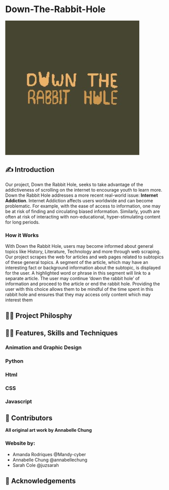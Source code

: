 # Down-The-Rabbit-Hole
![Down-The-Rabbit-Hole Logo](DowntheRabbitholelogo.jpg)

## ✍️ Introduction
Our project, Down the Rabbit Hole, seeks to take advantage of the addictiveness of scrolling on the internet to encourage youth to learn more. Down the Rabbit Hole addresses a more recent real-world issue: __Internet Addiction__. Internet Addiction affects users worldwide and can become problematic. For example, with the ease of access to information, one may be at risk of finding and circulating biased information. Similarly, youth are often at risk of interacting with non-educational, hyper-stimulating content for long periods. 
### How it Works
With Down the Rabbit Hole, users may become informed about general topics like History, Literature, Technology and more through web scraping. Our project scrapes the web for articles and web pages related to subtopics of these general topics. A segment of the article, which may have an interesting fact or background information about the subtopic, is displayed for the user. A highlighted word or phrase in this segment will link to a separate article. The user may continue ‘down the rabbit hole’ of information and proceed to the article or end the rabbit hole. Providing the user with this choice allows them to be mindful of the time spent in this rabbit hole and ensures that they may access only content which may interest them
## 👩‍🏫 Project Philosphy
## 👩‍💻 Features, Skills and Techniques
### Animation and Graphic Design

### Python
### Html
### CSS
### Javascript 
## 👏 Contributors
**All original art work by Annabelle Chung**
### Website by:
- Amanda Rodriques @Mandy-cyber
- Annabelle Chung @annabellechung
- Sarah Cole @juzsarah
## 🙏 Acknowledgements
